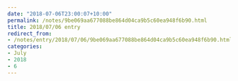 ```yaml
---
date: "2018-07-06T23:00:07+10:00"
permalink: /notes/9be069aa677088be864d04ca9b5c60ea948f6b90.html
title: 2018/07/06 entry
redirect_from:
- /notes/entry/2018/07/06/9be069aa677088be864d04ca9b5c60ea948f6b90.html
categories:
- July
- 2018
- 6
---
```

